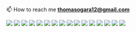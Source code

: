 📫 How to reach me **thomasogara12@gmail.com**

<p align="left">
<img src="https://img.shields.io/badge/java-%23ED8B00.svg?&style=for-the-badge&logo=java&logoColor=white"/>
<img src="https://img.shields.io/badge/Linux%20-%23000000.svg?&style=for-the-badge&logo=linux&logoColor=white"/>
<img src="https://img.shields.io/badge/Git%20-%23E34F26.svg?&style=for-the-badge&logo=git&logoColor=white"/>
<img src="https://img.shields.io/badge/GCP%20-%23089900.svg?&style=for-the-badge&logo=google-cloud&logoColor=white"/>
<img src="https://img.shields.io/badge/MySQL%20-%23007ACC.svg?&style=for-the-badge&logo=mysql&logoColor=white"/>
<img src="https://img.shields.io/badge/Bash%20-%23000000.svg?&style=for-the-badge&logo=gnu-bash&logoColor=white"/>
<img src="https://img.shields.io/badge/jquery%20-%230769AD.svg?&style=for-the-badge&logo=jquery&logoColor=white"/>
<img src="https://img.shields.io/badge/bootstrap%20-%23563D7C.svg?&style=for-the-badge&logo=bootstrap&logoColor=white"/>
<img src="https://img.shields.io/badge/css3%20-%231572B6.svg?&style=for-the-badge&logo=css3&logoColor=white"/>
<img src="https://img.shields.io/badge/html5%20-%23E34F26.svg?&style=for-the-badge&logo=html5&logoColor=white"/>
<img src="https://img.shields.io/badge/typescript%20-%23007ACC.svg?&style=for-the-badge&logo=typescript&logoColor=white"/>
<img src="https://img.shields.io/badge/php-%23777BB4.svg?&style=for-the-badge&logo=php&logoColor=white"/>
<img src="https://img.shields.io/badge/python%20-%2314354C.svg?&style=for-the-badge&logo=python&logoColor=white"/>
<img src="https://img.shields.io/badge/r-%23276DC3.svg?&style=for-the-badge&logo=r&logoColor=white"/>
<img src="https://img.shields.io/badge/c%20-%2300599C.svg?&style=for-the-badge&logo=c&logoColor=white"/>
<img src="https://img.shields.io/badge/javascript%20-%23323330.svg?&style=for-the-badge&logo=javascript&logoColor=%23F7DF1E"/>
